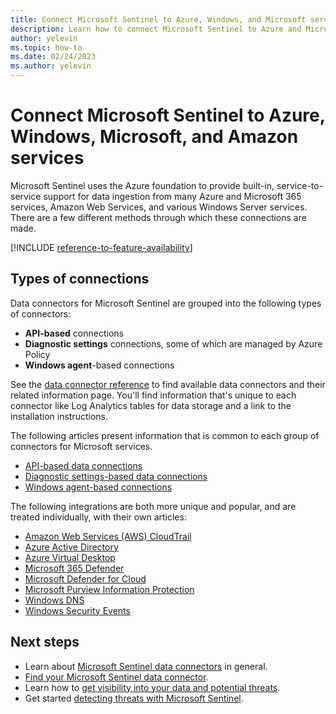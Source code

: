 ```yaml
---
title: Connect Microsoft Sentinel to Azure, Windows, and Microsoft services
description: Learn how to connect Microsoft Sentinel to Azure and Microsoft 365 cloud services and to Windows Server event logs.
author: yelevin
ms.topic: how-to
ms.date: 02/24/2023
ms.author: yelevin
---
```


# Connect Microsoft Sentinel to Azure, Windows, Microsoft, and Amazon services

Microsoft Sentinel uses the Azure foundation to provide built-in, service-to-service support for data ingestion from many Azure and Microsoft 365 services, Amazon Web Services, and various Windows Server services. There are a few different methods through which these connections are made.

[!INCLUDE [reference-to-feature-availability](includes/reference-to-feature-availability.md)]

## Types of connections

Data connectors for Microsoft Sentinel are grouped into the following types of connectors:

- **API-based** connections
- **Diagnostic settings** connections, some of which are managed by Azure Policy
- **Windows agent**-based connections

See the [data connector reference](data-connectors-reference.md) to find available data connectors and their related information page. You'll find information that's unique to each connector like Log Analytics tables for data storage and a link to the installation instructions.

The following articles present information that is common to each group of connectors for Microsoft services.

- [API-based data connections](connect-services-api-based.md)
- [Diagnostic settings-based data connections](connect-services-diagnostic-setting-based.md)
- [Windows agent-based connections](connect-services-windows-based.md)

The following integrations are both more unique and popular, and are treated individually, with their own articles:

- [Amazon Web Services (AWS) CloudTrail](connect-aws.md)
- [Azure Active Directory](connect-azure-active-directory.md)
- [Azure Virtual Desktop](connect-azure-virtual-desktop.md)
- [Microsoft 365 Defender](connect-microsoft-365-defender.md)
- [Microsoft Defender for Cloud](connect-defender-for-cloud.md)
- [Microsoft Purview Information Protection](connect-microsoft-purview.md)
- [Windows DNS](connect-dns-ama.md)
- [Windows Security Events](connect-windows-security-events.md)


## Next steps

- Learn about [Microsoft Sentinel data connectors](connect-data-sources.md) in general.
- [Find your Microsoft Sentinel data connector](data-connectors-reference.md).
- Learn how to [get visibility into your data and potential threats](get-visibility.md).
- Get started [detecting threats with Microsoft Sentinel](detect-threats-built-in.md).